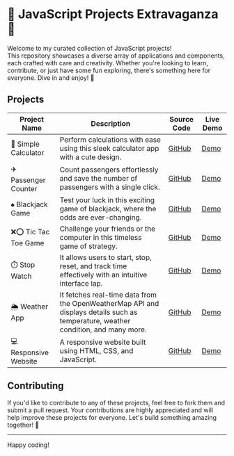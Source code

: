 # 🚀 JavaScript Projects Extravaganza 🎉

Welcome to my curated collection of JavaScript projects!<br>
This repository showcases a diverse array of applications and components, each crafted with care and creativity. Whether you're looking to learn, contribute, or just have some fun exploring, there's something here for everyone. Dive in and enjoy! 🌟

## Projects

| Project Name            | Description                                                                                  | Source Code  | Live Demo  |
|-------------------------|----------------------------------------------------------------------------------------------|--------------|------------|
| 🧮 Simple Calculator    | Perform calculations with ease using this sleek calculator app with a cute design.           | [GitHub](https://github.com/Yumna0019/Calculator)  | [Demo](https://calculator-x-js.netlify.app/)  |
| ✈️ Passenger Counter     | Count passengers effortlessly and save the number of passengers with a single click.        | [GitHub](https://github.com/Yumna0019/Passenger-Counter-App)  | [Demo](https://passenger-counter-app-x-js.netlify.app/)  |
| ♠️ Blackjack Game        | Test your luck in this exciting game of blackjack, where the odds are ever-changing.         | [GitHub](https://github.com/Yumna0019/Blackjack-Game)  | [Demo](https://blackjack-game-x-js.netlify.app/)  |
| ❌⭕ Tic Tac Toe Game         | Challenge your friends or the computer in this timeless game of strategy.                    | [GitHub](https://github.com/Yumna0019/Tic-Tac-Toe-Game)  | [Demo](https://tic-tac-toe-game-x-js.netlify.app/)  |
| ⏱️ Stop Watch        | It allows users to start, stop, reset, and track time effectively with an intuitive interface lap.                    | [GitHub](https://github.com/Yumna0019/Stop-Watch)  | [Demo](https://stop-watch-y.netlify.app/)  |
| 🌦️ Weather App        |  It fetches real-time data from the OpenWeatherMap API and displays details such as temperature, weather condition, and many more.                    | [GitHub](https://github.com/Yumna0019/Weather_app_js)  | [Demo](https://weather-app-js-y.netlify.app/)  |
| 💻 Responsive Website        | A responsive website built using HTML, CSS, and JavaScript.                 | [GitHub](https://github.com/Yumna0019/My_Website)  | [Demo](https://my-website-yy.netlify.app/)  |

## Contributing

If you'd like to contribute to any of these projects, feel free to fork them and submit a pull request. Your contributions are highly appreciated and will help improve these projects for everyone. Let's build something amazing together! 🚀

---

Happy coding! 
